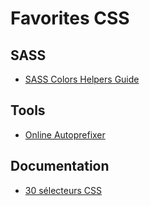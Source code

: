 # Favorites CSS

## SASS
- [SASS Colors Helpers Guide](http://jackiebalzer.com/color)

## Tools
- [Online Autoprefixer](https://autoprefixer.github.io)

## Documentation
- [30 sélecteurs CSS](https://code.tutsplus.com/fr/tutorials/the-30-css-selectors-you-must-memorize--net-16048)
